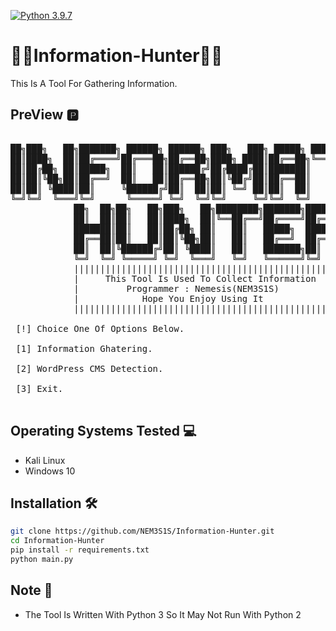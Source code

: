 [![Python 3.9.7](https://img.shields.io/badge/Python-3776AB?style=for-the-badge&logo=python&logoColor=white)](http://www.python.org/download/) 

# 👨‍💻Information-Hunter👩‍💻
This Is A Tool For Gathering Information.
## PreView 🅿

<pre>

██╗███╗   ██╗███████╗ ██████╗ ██████╗ ███╗   ███╗ █████╗ ████████╗██╗ ██████╗ ███╗   ██╗
██║████╗  ██║██╔════╝██╔═══██╗██╔══██╗████╗ ████║██╔══██╗╚══██╔══╝██║██╔═══██╗████╗  ██║
██║██╔██╗ ██║█████╗  ██║   ██║██████╔╝██╔████╔██║███████║   ██║   ██║██║   ██║██╔██╗ ██║
██║██║╚██╗██║██╔══╝  ██║   ██║██╔══██╗██║╚██╔╝██║██╔══██║   ██║   ██║██║   ██║██║╚██╗██║
██║██║ ╚████║██║     ╚██████╔╝██║  ██║██║ ╚═╝ ██║██║  ██║   ██║   ██║╚██████╔╝██║ ╚████║
╚═╝╚═╝  ╚═══╝╚═╝      ╚═════╝ ╚═╝  ╚═╝╚═╝     ╚═╝╚═╝  ╚═╝   ╚═╝   ╚═╝ ╚═════╝ ╚═╝  ╚═══╝                                
            ██╗  ██╗██╗   ██╗███╗   ██╗████████╗███████╗██████╗
            ██║  ██║██║   ██║████╗  ██║╚══██╔══╝██╔════╝██╔══██╗
            ███████║██║   ██║██╔██╗ ██║   ██║   █████╗  ██████╔╝
            ██╔══██║██║   ██║██║╚██╗██║   ██║   ██╔══╝  ██╔══██╗
            ██║  ██║╚██████╔╝██║ ╚████║   ██║   ███████╗██║  ██║
            ╚═╝  ╚═╝ ╚═════╝ ╚═╝  ╚═══╝   ╚═╝   ╚══════╝╚═╝  ╚═╝
            ||||||||||||||||||||||||||||||||||||||||||||||||||||
            |     This Tool Is Used To Collect Information     |
            |         Programmer : Nemesis(NEM3S1S)            |
            |            Hope You Enjoy Using It               |
            ||||||||||||||||||||||||||||||||||||||||||||||||||||

 [!] Choice One Of Options Below.

 [1] Information Ghatering.

 [2] WordPress CMS Detection.

 [3] Exit.

</pre>

## Operating Systems Tested 💻
- Kali Linux
- Windows 10

## Installation 🛠
```bash
git clone https://github.com/NEM3S1S/Information-Hunter.git
cd Information-Hunter
pip install -r requirements.txt
python main.py 
```

## Note 📖
- The Tool Is Written With Python 3 So It May Not Run With Python 2
